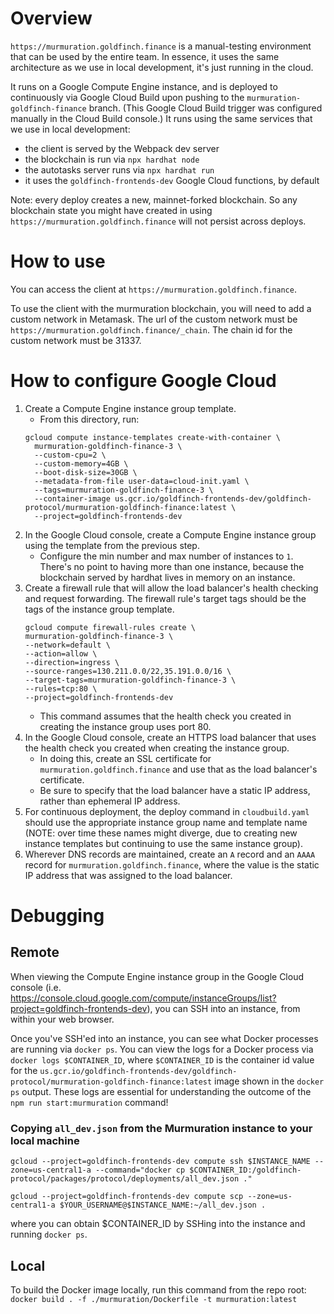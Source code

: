 # Overview

`https://murmuration.goldfinch.finance` is a manual-testing environment that can be used by the entire team. In essence, it uses the same architecture as we use in local development, it's just running in the cloud.

It runs on a Google Compute Engine instance, and is deployed to continuously via Google Cloud Build upon pushing to the `murmuration-goldfinch-finance` branch. (This Google Cloud Build trigger was configured manually in the Cloud Build console.) It runs using the same services that we use in local development:
- the client is served by the Webpack dev server
- the blockchain is run via `npx hardhat node`
- the autotasks server runs via `npx hardhat run`
- it uses the `goldfinch-frontends-dev` Google Cloud functions, by default

Note: every deploy creates a new, mainnet-forked blockchain. So any blockchain state you might have created in using `https://murmuration.goldfinch.finance` will not persist across deploys.

# How to use

You can access the client at `https://murmuration.goldfinch.finance`.

To use the client with the murmuration blockchain, you will need to add a custom network in Metamask. The url of the custom network must be `https://murmuration.goldfinch.finance/_chain`. The chain id for the custom network must be 31337.

# How to configure Google Cloud

1. Create a Compute Engine instance group template.
    - From this directory, run:
    ```
    gcloud compute instance-templates create-with-container \
      murmuration-goldfinch-finance-3 \
      --custom-cpu=2 \
      --custom-memory=4GB \
      --boot-disk-size=30GB \
      --metadata-from-file user-data=cloud-init.yaml \
      --tags=murmuration-goldfinch-finance-3 \
      --container-image us.gcr.io/goldfinch-frontends-dev/goldfinch-protocol/murmuration-goldfinch-finance:latest \
      --project=goldfinch-frontends-dev
    ```
1. In the Google Cloud console, create a Compute Engine instance group using the template from the previous step.
    - Configure the min number and max number of instances to `1`. There's no point to having more than one instance, because the blockchain served by hardhat lives in memory on an instance.
1. Create a firewall rule that will allow the load balancer's health checking and request forwarding. The firewall rule's target tags should be the tags of the instance group template.
    ```
    gcloud compute firewall-rules create \
    murmuration-goldfinch-finance-3 \
    --network=default \
    --action=allow \
    --direction=ingress \
    --source-ranges=130.211.0.0/22,35.191.0.0/16 \
    --target-tags=murmuration-goldfinch-finance-3 \
    --rules=tcp:80 \
    --project=goldfinch-frontends-dev
    ```
    - This command assumes that the health check you created in creating the instance group uses port 80.
1. In the Google Cloud console, create an HTTPS load balancer that uses the health check you created when creating the instance group.
    - In doing this, create an SSL certificate for `murmuration.goldfinch.finance` and use that as the load balancer's certificate.
    - Be sure to specify that the load balancer have a static IP address, rather than ephemeral IP address.
1. For continuous deployment, the deploy command in `cloudbuild.yaml` should use the appropriate instance group name and template name (NOTE: over time these names might diverge, due to creating new instance templates but continuing to use the same instance group).
1. Wherever DNS records are maintained, create an `A` record and an `AAAA` record for `murmuration.goldfinch.finance`, where the value is the static IP address that was assigned to the load balancer.

# Debugging

## Remote

When viewing the Compute Engine instance group in the Google Cloud console (i.e. https://console.cloud.google.com/compute/instanceGroups/list?project=goldfinch-frontends-dev), you can SSH into an instance, from within your web browser.

Once you've SSH'ed into an instance, you can see what Docker processes are running via `docker ps`. You can view the logs for a Docker process via `docker logs $CONTAINER_ID`, where `$CONTAINER_ID` is the container id value for the `us.gcr.io/goldfinch-frontends-dev/goldfinch-protocol/murmuration-goldfinch-finance:latest` image shown in the `docker ps` output. These logs are essential for understanding the outcome of the `npm run start:murmuration` command!

### Copying `all_dev.json` from the Murmuration instance to your local machine

```
gcloud --project=goldfinch-frontends-dev compute ssh $INSTANCE_NAME --zone=us-central1-a --command="docker cp $CONTAINER_ID:/goldfinch-protocol/packages/protocol/deployments/all_dev.json ."

gcloud --project=goldfinch-frontends-dev compute scp --zone=us-central1-a $YOUR_USERNAME@$INSTANCE_NAME:~/all_dev.json .
```
where you can obtain $CONTAINER_ID by SSHing into the instance and running `docker ps`.

## Local

To build the Docker image locally, run this command from the repo root: `docker build . -f ./murmuration/Dockerfile -t murmuration:latest`
